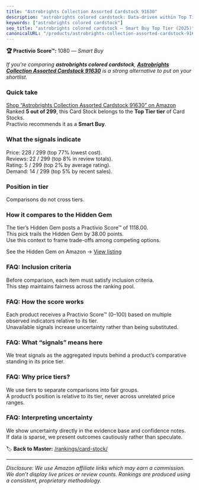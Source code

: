```yaml
---
title: "Astrobrights Collection Assorted Cardstock 91630"
description: "astrobrights colored cardstock: Data-driven within Top Tier ranking using the Practivio Score™. Positioned by quality, value, demand, findability, momentum."
keywords: ["astrobrights colored cardstock"]
seo_title: "astrobrights colored cardstock — Smart Buy Top Tier (2025)"
canonicalURL: "/products/astrobrights-collection-assorted-cardstock-91630-B07Q2W1BJW/"
---
```


**🏆 Practivio Score™:** 1080 — _Smart Buy_


*If you're comparing **astrobrights colored cardstock**, **[Astrobrights Collection Assorted Cardstock 91630](https://www.amazon.com/dp/B07Q2W1BJW?tag=practivio-20)** is a strong alternative to put on your shortlist.*
### Quick take
[Shop “Astrobrights Collection Assorted Cardstock 91630” on Amazon](https://www.amazon.com/dp/B07Q2W1BJW?tag=practivio-20)
Ranked **5 out of 299**, this Card Stock belongs to the **Top Tier tier** of Card Stocks.  
Practivio recommends it as a **Smart Buy**.

### What the signals indicate
Price: 228 / 299 (top 77% lowest cost).  
Reviews: 22 / 299 (top 8% in review totals).  
Rating: 5 / 299 (top 2% by average rating).  
Demand: 14 / 299 (top 5% by recent sales).

### Position in tier
Comparisons do not cross tiers.

### How it compares to the Hidden Gem
The tier’s Hidden Gem posts a Practivio Score™ of 1118.00.  
This pick trails the Hidden Gem by 38.00 points.  
Use this context to frame trade-offs among competing options.  

See the Hidden Gem on Amazon → [View listing](https://www.amazon.com/dp/B00KKXA3LI?tag=practivio-20)

### FAQ: Inclusion criteria
Before comparison, each item must satisfy inclusion criteria.  
This step maintains fairness across the ranking pool.

### FAQ: How the score works
Each product receives a Practivio Score™ (0–100) based on multiple observed indicators relative to its tier.  
Unavailable signals increase uncertainty rather than being substituted.

### FAQ: What “signals” means here
We treat signals as the aggregated inputs behind a product’s comparative standing in its price tier.

### FAQ: Why price tiers?
We use tiers to separate comparisons into fair groups.  
A product’s position is relative to its tier, never across unrelated price ranges.

### FAQ: Interpreting uncertainty
We show uncertainty directly in the evidence base and confidence notes.  
If data is sparse, we present outcomes cautiously rather than speculate.


🏷️ **Back to Master:** [/rankings/card-stock/](/rankings/card-stock/)

---
_Disclosure: We use Amazon affiliate links which may earn a commission. We don’t display live prices or review counts. Rankings are produced using a consistent, proprietary methodology._
